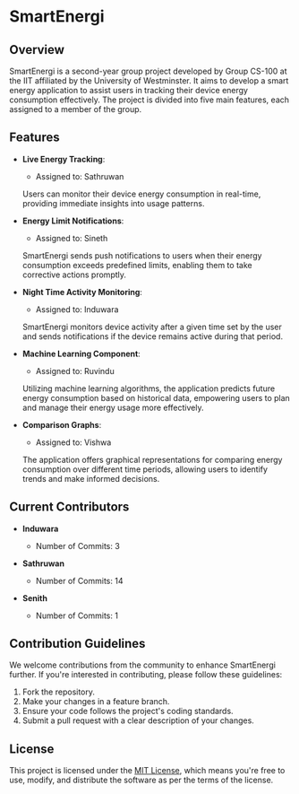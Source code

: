 # SmartEnergi

## Overview

SmartEnergi is a second-year group project developed by Group CS-100 at the IIT affiliated by the University of Westminster. It aims to develop a smart energy application to assist users in tracking their device energy consumption effectively. The project is divided into five main features, each assigned to a member of the group.

## Features

- **Live Energy Tracking**:
  - Assigned to: Sathruwan
  
  Users can monitor their device energy consumption in real-time, providing immediate insights into usage patterns.

- **Energy Limit Notifications**:
  - Assigned to: Sineth
  
  SmartEnergi sends push notifications to users when their energy consumption exceeds predefined limits, enabling them to take corrective actions promptly.

- **Night Time Activity Monitoring**:
  - Assigned to: Induwara
  
  SmartEnergi monitors device activity after a given time set by the user and sends notifications if the device remains active during that period.

- **Machine Learning Component**:
  - Assigned to: Ruvindu
  
  Utilizing machine learning algorithms, the application predicts future energy consumption based on historical data, empowering users to plan and manage their energy usage more effectively.

- **Comparison Graphs**:
  - Assigned to: Vishwa
  
  The application offers graphical representations for comparing energy consumption over different time periods, allowing users to identify trends and make informed decisions.

## Current Contributors

- **Induwara**
  - Number of Commits: 3
  
- **Sathruwan**
  - Number of Commits: 14
  
- **Senith**
  - Number of Commits: 1

## Contribution Guidelines

We welcome contributions from the community to enhance SmartEnergi further. If you're interested in contributing, please follow these guidelines:

1. Fork the repository.
2. Make your changes in a feature branch.
3. Ensure your code follows the project's coding standards.
4. Submit a pull request with a clear description of your changes.

## License

This project is licensed under the [MIT License](LICENSE), which means you're free to use, modify, and distribute the software as per the terms of the license.
